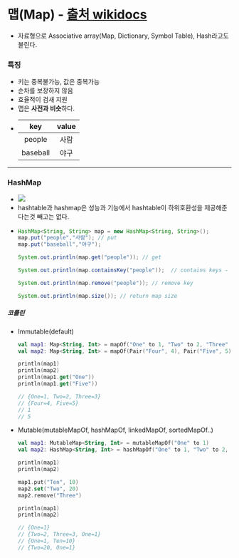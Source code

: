 # 맵(Map) - [출처 wikidocs](https://wikidocs.net/208)
* 자료형으로 Associative array(Map, Dictionary, Symbol Table), Hash라고도 불린다.
### 특징
* 키는 중복불가능, 값은 중복가능
* 순차를 보장하지 않음
* 효율적이 검새 지원
* 맵은 **사전과 비슷**하다.
* |key|value|
  |:---:|:---:|
  |people|사람|
  |baseball|야구|
---  
### HashMap
* ![](https://d2.naver.com/content/images/2015/06/helloworld-831311-1.png)
* hashtable과 hashmap은 성능과 기능에서 hashtable이 하위호환성을 제공해준다는것 빼고는 없다.
* ```java
  HashMap<String, String> map = new HashMap<String, String>();
  map.put("people","사람"); // put
  map.put("baseball","야구");
  
  System.out.println(map.get("people")); // get
  
  System.out.println(map.containsKey("people"));  // contains keys - check value
  
  System.out.println(map.remove("people")); // remove key
  
  System.out.println(map.size()); // return map size
##### 코틀린
* Immutable(default)
  ```kotlin
  val map1: Map<String, Int> = mapOf("One" to 1, "Two" to 2, "Three" to 3)
  val map2: Map<String, Int> = mapOf(Pair("Four", 4), Pair("Five", 5))
  
  println(map1)
  println(map2)
  println(map1.get("One"))
  println(map1.get("Five"))
  
  // {One=1, Two=2, Three=3}
  // {Four=4, Five=5}
  // 1
  // 5
* Mutable(mutableMapOf, hashMapOf, linkedMapOf, sortedMapOf..)
  ```kotlin
  val map1: MutableMap<String, Int> = mutableMapOf("One" to 1)
  val map2: HashMap<String, Int> = hashMapOf("One" to 1, "Two" to 2, "Three" to 3)

  println(map1)
  println(map2)
  
  map1.put("Ten", 10)
  map2.set("Two", 20)
  map2.remove("Three")
  
  println(map1)
  println(map2)
  
  // {One=1}
  // {Two=2, Three=3, One=1}
  // {One=1, Ten=10}
  // {Two=20, One=1}
